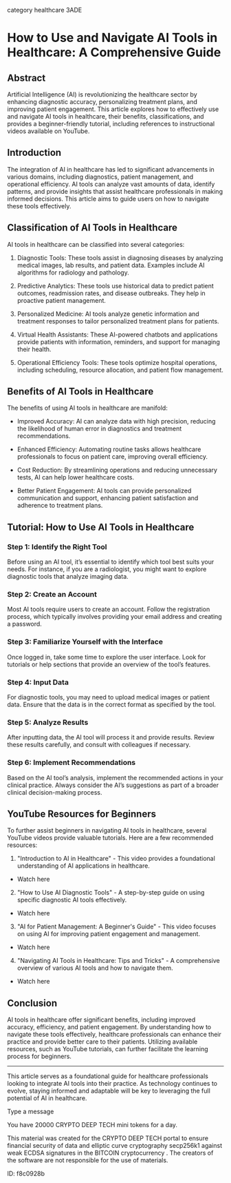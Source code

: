 category healthcare 3ADE


# How to Use and Navigate AI Tools in Healthcare: A Comprehensive Guide



## Abstract



Artificial Intelligence (AI) is revolutionizing the healthcare sector by enhancing diagnostic accuracy, personalizing treatment plans, and improving patient engagement. This article explores how to effectively use and navigate AI tools in healthcare, their benefits, classifications, and provides a beginner-friendly tutorial, including references to instructional videos available on YouTube.



## Introduction



The integration of AI in healthcare has led to significant advancements in various domains, including diagnostics, patient management, and operational efficiency. AI tools can analyze vast amounts of data, identify patterns, and provide insights that assist healthcare professionals in making informed decisions. This article aims to guide users on how to navigate these tools effectively.



## Classification of AI Tools in Healthcare



AI tools in healthcare can be classified into several categories:



1. Diagnostic Tools: These tools assist in diagnosing diseases by analyzing medical images, lab results, and patient data. Examples include AI algorithms for radiology and pathology.



2. Predictive Analytics: These tools use historical data to predict patient outcomes, readmission rates, and disease outbreaks. They help in proactive patient management.



3. Personalized Medicine: AI tools analyze genetic information and treatment responses to tailor personalized treatment plans for patients.



4. Virtual Health Assistants: These AI-powered chatbots and applications provide patients with information, reminders, and support for managing their health.



5. Operational Efficiency Tools: These tools optimize hospital operations, including scheduling, resource allocation, and patient flow management.



## Benefits of AI Tools in Healthcare



The benefits of using AI tools in healthcare are manifold:



- Improved Accuracy: AI can analyze data with high precision, reducing the likelihood of human error in diagnostics and treatment recommendations.



- Enhanced Efficiency: Automating routine tasks allows healthcare professionals to focus on patient care, improving overall efficiency.



- Cost Reduction: By streamlining operations and reducing unnecessary tests, AI can help lower healthcare costs.



- Better Patient Engagement: AI tools can provide personalized communication and support, enhancing patient satisfaction and adherence to treatment plans.



## Tutorial: How to Use AI Tools in Healthcare



### Step 1: Identify the Right Tool



Before using an AI tool, it’s essential to identify which tool best suits your needs. For instance, if you are a radiologist, you might want to explore diagnostic tools that analyze imaging data.



### Step 2: Create an Account



Most AI tools require users to create an account. Follow the registration process, which typically involves providing your email address and creating a password.



### Step 3: Familiarize Yourself with the Interface



Once logged in, take some time to explore the user interface. Look for tutorials or help sections that provide an overview of the tool’s features.



### Step 4: Input Data



For diagnostic tools, you may need to upload medical images or patient data. Ensure that the data is in the correct format as specified by the tool.



### Step 5: Analyze Results



After inputting data, the AI tool will process it and provide results. Review these results carefully, and consult with colleagues if necessary.



### Step 6: Implement Recommendations



Based on the AI tool’s analysis, implement the recommended actions in your clinical practice. Always consider the AI’s suggestions as part of a broader clinical decision-making process.



## YouTube Resources for Beginners



To further assist beginners in navigating AI tools in healthcare, several YouTube videos provide valuable tutorials. Here are a few recommended resources:



1. "Introduction to AI in Healthcare" - This video provides a foundational understanding of AI applications in healthcare.

- Watch here



2. "How to Use AI Diagnostic Tools" - A step-by-step guide on using specific diagnostic AI tools effectively.

- Watch here



3. "AI for Patient Management: A Beginner's Guide" - This video focuses on using AI for improving patient engagement and management.

- Watch here



4. "Navigating AI Tools in Healthcare: Tips and Tricks" - A comprehensive overview of various AI tools and how to navigate them.

- Watch here



## Conclusion



AI tools in healthcare offer significant benefits, including improved accuracy, efficiency, and patient engagement. By understanding how to navigate these tools effectively, healthcare professionals can enhance their practice and provide better care to their patients. Utilizing available resources, such as YouTube tutorials, can further facilitate the learning process for beginners.



---



This article serves as a foundational guide for healthcare professionals looking to integrate AI tools into their practice. As technology continues to evolve, staying informed and adaptable will be key to leveraging the full potential of AI in healthcare.



Type a message

You have 20000 CRYPTO DEEP TECH mini tokens for a day.


This material was created for the  CRYPTO DEEP TECH portal  to ensure financial security of data and elliptic curve cryptography  secp256k1 against weak ECDSA  signatures   in the  BITCOIN cryptocurrency . The creators of the software are not responsible for the use of materials.

 ID: f8c0928b

